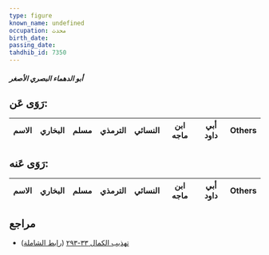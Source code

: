 ```yaml
---
type: figure
known_name: undefined
occupation: محدث
birth_date:
passing_date:
tahdhib_id: 7350
---
```

##### أبو الدهماء البصري الأصغر

## رَوَى عَن:
| الاسم | البخاري | مسلم | الترمذي | النسائي | ابن ماجه | أبي داود | Others |
| ----- | ------- | ---- | ------- | ------- | -------- | -------- | ------ |
## رَوَى عَنه:
| الاسم | البخاري | مسلم | الترمذي | النسائي | ابن ماجه | أبي داود | Others |
| ----- | ------- | ---- | ------- | ------- | -------- | -------- | ------ |
## مراجع
- [تهذيب الكمال ٣٣-٢٩٣](obsidian://open?vault=Tahdhib-al-Kamal&file=Figures/٧٣٥٠-أبو%20الدهماء%20البصري%20الأصغر) ([رابط الشاملة](https://shamela.ws/book/3722/17964))